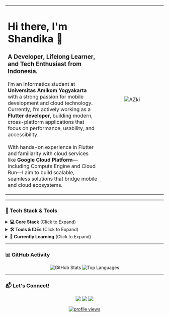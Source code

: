 <table>
  <tr>
    <td>
      <h1 align="left">Hi there, I'm Shandika 👋</h1>
      <h3 align="left">A Developer, Lifelong Learner, and Tech Enthusiast from Indonesia.</h3>
      <p align="left">
        I’m an Informatics student at <b>Universitas Amikom Yogyakarta</b> with a strong passion for mobile development and cloud technology. Currently, I’m actively working as a <b>Flutter developer</b>, building modern, cross-platform applications that focus on performance, usability, and accessibility.
        <br/><br/>
        With hands-on experience in Flutter and familiarity with cloud services like <b>Google Cloud Platform</b>—including Compute Engine and Cloud Run—I aim to build scalable, seamless solutions that bridge mobile and cloud ecosystems.
      </p>
    </td>
    <td width="40%" align="center">
      <img src="https://media1.tenor.com/m/GgXRunBOFRcAAAAd/azki-%E3%83%9B%E3%83%AD%E3%83%A9%E3%82%A4%E3%83%96.gif" alt="AZki" />
    </td>
  </tr>
</table>

---

### 🚀 Tech Stack & Tools

<details>
  <summary><b>💻 Core Stack</b> (Click to Expand)</summary>
  <br/>
  <p align="left">
    <a href="https://flutter.dev" target="_blank" rel="noreferrer"><img src="https://img.shields.io/badge/Flutter-02569B?style=for-the-badge&logo=flutter&logoColor=white" alt="Flutter"/></a>
    <a href="https://dart.dev" target="_blank" rel="noreferrer"><img src="https://img.shields.io/badge/Dart-0175C2?style=for-the-badge&logo=dart&logoColor=white" alt="Dart"/></a>
    <a href="https://developer.mozilla.org/en-US/docs/Web/JavaScript" target="_blank" rel="noreferrer"><img src="https://img.shields.io/badge/JavaScript-F7DF1E?style=for-the-badge&logo=javascript&logoColor=black" alt="JavaScript"/></a>
    <a href="https://nodejs.org" target="_blank" rel="noreferrer"><img src="https://img.shields.io/badge/Node.js-339933?style=for-the-badge&logo=nodedotjs&logoColor=white" alt="Node.js"/></a>
    <a href="https://www.php.net" target="_blank" rel="noreferrer"><img src="https://img.shields.io/badge/PHP-777BB4?style=for-the-badge&logo=php&logoColor=white" alt="PHP"/></a>
    <a href="https://cloud.google.com" target="_blank" rel="noreferrer"><img src="https://img.shields.io/badge/Google_Cloud-4285F4?style=for-the-badge&logo=google-cloud&logoColor=white" alt="GCP"/></a>
    <a href="https://www.docker.com/" target="_blank" rel="noreferrer"><img src="https://img.shields.io/badge/Docker-2496ED?style=for-the-badge&logo=docker&logoColor=white" alt="Docker"/></a>
  </p>
</details>

<details>
  <summary><b>🛠️ Tools & IDEs</b> (Click to Expand)</summary>
  <br/>
  <p align="left">
    <a href="https://code.visualstudio.com/" target="_blank" rel="noreferrer"><img src="https://img.shields.io/badge/VS_Code-007ACC?style=for-the-badge&logo=visual-studio-code&logoColor=white" alt="VS Code"/></a>
    <a href="https://developer.android.com/studio" target="_blank" rel="noreferrer"><img src="https://img.shields.io/badge/Android_Studio-3DDC84?style=for-the-badge&logo=android-studio&logoColor=white" alt="Android Studio"/></a>
    <a href="https://www.jetbrains.com/idea/" target="_blank" rel="noreferrer"><img src="https://img.shields.io/badge/IntelliJ_IDEA-000000?style=for-the-badge&logo=intellij-idea&logoColor=white" alt="IntelliJ IDEA"/></a>
    <a href="https://www.linux.org/" target="_blank" rel="noreferrer"><img src="https://img.shields.io/badge/Linux-FCC624?style=for-the-badge&logo=linux&logoColor=black" alt="Linux"/></a>
    <a href="https://obsidian.md/" target="_blank" rel="noreferrer"><img src="https://img.shields.io/badge/Obsidian-%23483699.svg?style=for-the-badge&logo=obsidian&logoColor=white" alt="Obsidian"/></a>
  </p>
</details>

<details>
  <summary><b>🌱 Currently Learning</b> (Click to Expand)</summary>
  <br/>
  <p align="left">
    <a href="https://www.rust-lang.org" target="_blank" rel="noreferrer"><img src="https://img.shields.io/badge/Rust-000000?style=for-the-badge&logo=rust&logoColor=white" alt="Rust"/></a>
    <a href="https://kotlinlang.org/" target="_blank" rel="noreferrer"><img src="https://img.shields.io/badge/kotlin-%237F52FF.svg?style=for-the-badge&logo=kotlin&logoColor=white" alt="Kotlin"/></a>
    <a href="https://laravel.com/" target="_blank" rel="noreferrer"><img src="https://img.shields.io/badge/Laravel-FF2D20?style=for-the-badge&logo=laravel&logoColor=white" alt="Laravel"/></a>
    <a href="https://tailwindcss.com/" target="_blank" rel="noreferrer"><img src="https://img.shields.io/badge/Tailwind_CSS-38B2AC?style=for-the-badge&logo=tailwind-css&logoColor=white" alt="Tailwind"/></a>
    <a href="https://www.gnu.org/software/bash/" target="_blank" rel="noreferrer"><img src="https://img.shields.io/badge/Shell_Script-4EAA25?style=for-the-badge&logo=gnu-bash&logoColor=white" alt="Shell Script"/></a>
  </p>
</details>

---

### 📊 GitHub Activity

<p align="center">
  <img src="https://github-readme-stats.vercel.app/api?username=shandikadav&show_icons=true&theme=tokyonight&hide_border=true&include_all_commits=true&count_private=true" alt="GitHub Stats" />
  <img src="https://github-readme-stats.vercel.app/api/top-langs/?username=shandikadav&layout=compact&theme=tokyonight&hide_border=true&langs_count=8" alt="Top Languages" />
</p>

---

### 📬 Let's Connect!

<p align="center">
  <a href="https://www.linkedin.com/in/shandika-david-ardiansyah-519b2621b/" target="_blank"><img src="https://img.shields.io/badge/LinkedIn-0077B5?style=for-the-badge&logo=linkedin&logoColor=white"/></a>
  <a href="https://instagram.com/shandikadav_" target="_blank"><img src="https://img.shields.io/badge/Instagram-E4405F?style=for-the-badge&logo=instagram&logoColor=white"/></a>
  <a href="mailto:shandikadav@protonmail.com"><img src="https://img.shields.io/badge/Gmail-D14836?style=for-the-badge&logo=gmail&logoColor=white" /></a>
</p>

<p align="center">
  <a href="https://github.com/shandikadav">
    <img src="https://komarev.com/ghpvc/?username=shandikadav&label=Profile%20Views&color=blueviolet&style=flat-square" alt="profile views"/>
  </a>
</p>
